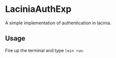 # LaciniaAuthExp
 A simple implementation of authentication in lacinia.

 ## Usage
 Fire up the terminal and type ```lein run```.